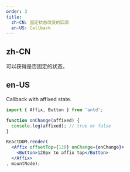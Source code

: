 ```yaml
---
order: 3
title:
  zh-CN: 固定状态改变的回调
  en-US: Callback
---
```


## zh-CN

可以获得是否固定的状态。

## en-US

Callback with affixed state.

````jsx
import { Affix, Button } from 'antd';

function onChange(affixed) {
  console.log(affixed); // true or false
}

ReactDOM.render(
  <Affix offsetTop={120} onChange={onChange}>
    <Button>120px to affix top</Button>
  </Affix>
, mountNode);
````

